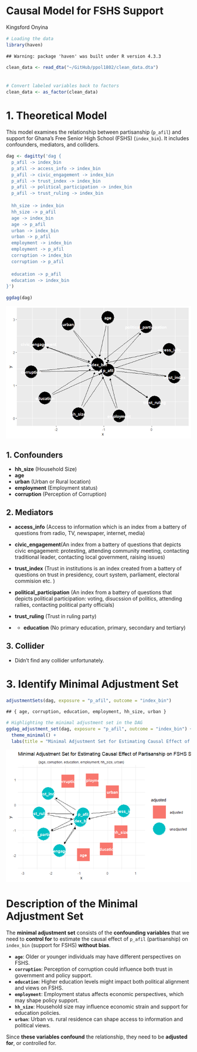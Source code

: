 Causal Model for FSHS Support
================
Kingsford Onyina

``` r
# Loading the data
library(haven)
```

    ## Warning: package 'haven' was built under R version 4.3.3

``` r
clean_data <- read_dta("~/GitHub/ppol1802/clean_data.dta")


# Convert labeled variables back to factors
clean_data <- as_factor(clean_data)
```

# **1. Theoretical Model**

This model examines the relationship between partisanship (`p_afil`) and
support for Ghana’s Free Senior High School (FSHS) (`index_bin`). It
includes confounders, mediators, and colliders.

``` r
dag <- dagitty('dag {
  p_afil -> index_bin
  p_afil -> access_info -> index_bin
  p_afil -> civic_engagement -> index_bin
  p_afil -> trust_index -> index_bin
  p_afil -> political_participation -> index_bin
  p_afil -> trust_ruling -> index_bin

  hh_size -> index_bin
  hh_size -> p_afil
  age -> index_bin
  age -> p_afil
  urban -> index_bin
  urban -> p_afil
  employment -> index_bin
  employment -> p_afil
  corruption -> index_bin
  corruption -> p_afil

  education -> p_afil
  education -> index_bin
}')
```

``` r
ggdag(dag)
```

![](dags_hw_files/figure-gfm/unnamed-chunk-4-1.png)<!-- -->

## **1. Confounders**

- **hh_size** (Household Size)
- **age**  
- **urban** (Urban or Rural location)  
- **employment** (Employment status)  
- **corruption** (Perception of Corruption)

## **2. Mediators**

- **access_info** (Access to information which is an index from a
  battery of questions from radio, TV, newspaper, internet, media)  

- **civic_engagement**(An index from a battery of questions that depicts
  civic engagement: protesting, attending community meeting, contacting
  traditional leader, contacting local government, raising issues)  

- **trust_index** (Trust in institutions is an index created from a
  battery of questions on trust in presidency, court system, parliament,
  electoral commision etc. )  

- **political_participation** (An index from a battery of questions that
  depicts political participation: voting, disucssion of politics,
  attending rallies, contacting political party officials)

- **trust_ruling** (Trust in ruling party)  

- - **education** (No primary education, primary, secondary and
    tertiary)

## **3. Collider**

- Didn’t find any collider unfortunately.

# **3. Identify Minimal Adjustment Set**

``` r
adjustmentSets(dag, exposure = "p_afil", outcome = "index_bin")
```

    ## { age, corruption, education, employment, hh_size, urban }

``` r
# Highlighting the minimal adjustment set in the DAG
ggdag_adjustment_set(dag, exposure = "p_afil", outcome = "index_bin") +
  theme_minimal() +
  labs(title = "Minimal Adjustment Set for Estimating Causal Effect of Partisanship on FSHS Support")
```

![](dags_hw_files/figure-gfm/unnamed-chunk-6-1.png)<!-- -->

# **Description of the Minimal Adjustment Set**

The **minimal adjustment set** consists of the **confounding variables**
that we need to **control for** to estimate the causal effect of
`p_afil` (partisanship) on `index_bin` (support for FSHS) **without
bias**.

- **`age`**: Older or younger individuals may have different
  perspectives on FSHS.
- **`corruption`**: Perception of corruption could influence both trust
  in government and policy support.
- **`education`**: Higher education levels might impact both political
  alignment and views on FSHS.
- **`employment`**: Employment status affects economic perspectives,
  which may shape policy support.
- **`hh_size`**: Household size may influence economic strain and
  support for education policies.
- **`urban`**: Urban vs. rural residence can shape access to information
  and political views.

Since **these variables confound** the relationship, they need to be
**adjusted for**, or controlled for.
